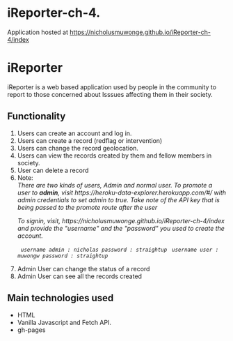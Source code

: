 # iReporter-ch-4.
Application hosted at https://nicholusmuwonge.github.io/iReporter-ch-4/index
<h1>iReporter</h1>
<p>iReporter is a web based application used by people in the community to report to those concerned about Isssues affecting them in their society. </p>
<h2>Functionality</h2>
<ol>
<li> Users can create an account and log in.</li>
<li> Users can create a record (redflag or intervention) </li>
<li> Users can change the record geolocation. </li>
<li> Users can view the records created by them and fellow members in society. </li>
<li> User can delete a record</li>

<li> Note: <em><br>
There are two kinds of users, Admin and normal user. To promote a user to <b>admin</b>, visit https://heroku-data-explorer.herokuapp.com/#/ with admin credentials to set admin to true.
<em>Take note of the API key that is being passed to the promote route after the user</em> </p>
<p>To signin, visit, https://nicholusmuwonge.github.io/iReporter-ch-4/index and provide the "username" and the "password" you used to create the account. 

``` username admin : nicholas password : straightup```
``` username user : muwongw password : straightup```

</em></li>
<li> Admin User can change the status of a record </li>
<li> Admin User can see all the records created </li>
</ol>

<h2>Main technologies used</h2>
<ul>
<li> HTML</li>
<li>Vanilla Javascript and Fetch API.</li>
<li>gh-pages</li>
</ul>
